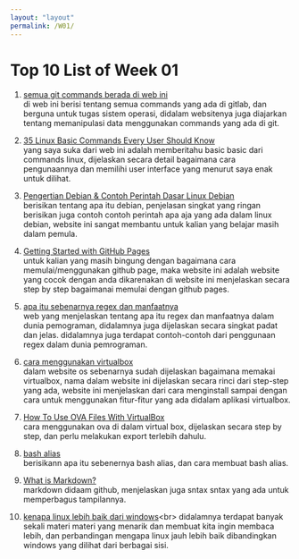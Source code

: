 ```yaml
---
layout: "layout"
permalink: /W01/
---
```


# Top 10 List of Week 01

1. [semua git commands berada di web ini](https://git-scm.com/docs/git-config)<br>
di web ini berisi tentang semua commands yang ada di gitlab, 
dan berguna untuk tugas sistem operasi, didalam websitenya 
juga diajarkan tentang memanipulasi data menggunakan commands yang ada di git.

2. [35 Linux Basic Commands Every User Should Know](https://www.hostinger.com/tutorials/linux-commands)<br>
yang saya suka dari web ini adalah memberitahu basic basic dari commands linux,
 dijelaskan secara detail bagaimana cara pengunaannya dan
 memilihi user interface yang menurut saya enak untuk dilihat.

3. [Pengertian Debian & Contoh Perintah Dasar Linux Debian](https://qwords.com/blog/debian-adalah/)<br>
berisikan tentang apa itu debian, penjelasan singkat yang ringan
berisikan juga contoh contoh perintah apa aja yang ada dalam linux debian,
website ini sangat membantu untuk kalian yang belajar masih dalam pemula.

4. [Getting Started with GitHub Pages](https://guides.github.com/features/pages/)<br>
untuk kalian yang masih bingung dengan bagaimana cara memulai/menggunakan 
github page, maka website ini adalah website yang cocok dengan anda dikarenakan di website ini
menjelaskan secara step by step bagaimanai memulai dengan github pages.

5. [apa itu sebenarnya regex dan manfaatnya](https://www.petanikode.com/regex/)<br>
web yang menjelaskan tentang apa itu regex dan manfaatnya dalam dunia pemograman, didalamnya juga dijelaskan 
secara singkat padat dan jelas. didalamnya juga terdapat contoh-contoh dari
penggunaan regex dalam dunia pemrograman.

6. [cara menggunakan virtualbox](https://windowsku.com/cara-menggunakan-virtualbox-petunjuk-manual/)<br>
dalam website os sebenarnya sudah dijelaskan bagaimana memakai virtualbox, nama dalam website ini
dijelaskan secara rinci dari step-step yang ada, website ini menjelaskan dari cara menginstall sampai dengan 
cara untuk menggunakan fitur-fitur yang ada didalam aplikasi virtualbox.

7. [How To Use OVA Files With VirtualBox](https://www.techjunkie.com/ova-virtualbox/)<br>
cara menggunakan ova di dalam virtual box, dijelaskan secara step by step, dan perlu melakukan
export terlebih dahulu.

8. [bash alias](https://www.codepolitan.com/cara-menggunakan-bash-alias-5a4d964105599)<br>
berisikann apa itu sebenernya bash alias, dan cara membuat bash alias.

9. [What is Markdown?](https://guides.github.com/features/mastering-markdown/)<br>
markdown didaam github, menjelaskan juga sntax sntax yang ada untuk memperbagus tampilannya.

10. [kenapa linux lebih baik dari windows](https://wincamp.org/windows-vs-linux-mana-yang-lebih-baik/#:~:text=Keamanan,banyak%20praktisi%20IT%20menggunakan%20Linux.&text=Ya%2C%20mungkin%20ini%20adalah%20salah,karena%20pengguna%20Linux%20yang%20sedikit.)<br>
didalamnya terdapat banyak sekali materi materi yang menarik dan membuat kita ingin membaca lebih, dan perbandingan mengapa linux jauh lebih baik dibandingkan windows
yang dilihat dari berbagai sisi.

